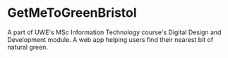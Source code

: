 # GetMeToGreenBristol
A part of UWE's MSc Information Technology course's Digital Design and Development module. A web app helping users find their nearest bit of natural green.
